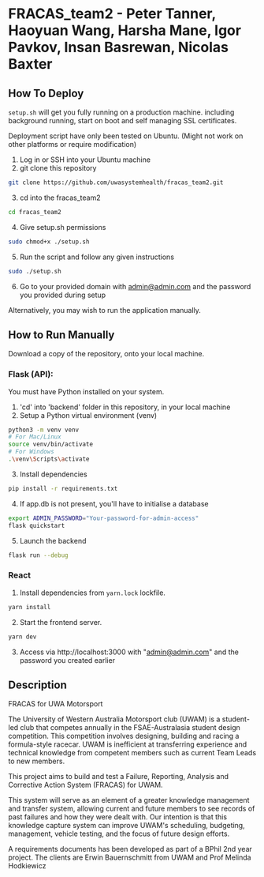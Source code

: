 # FRACAS_team2 - Peter Tanner, Haoyuan Wang, Harsha Mane, Igor Pavkov, Insan Basrewan, Nicolas Baxter

## How To Deploy
`setup.sh` will get you fully running on a production machine. 
including background running, start on boot and self managing SSL certificates.

Deployment script have only been tested on Ubuntu. 
(Might not work on other platforms or require modification)

1. Log in or SSH into your Ubuntu machine
2. git clone this repository 
```bash
git clone https://github.com/uwasystemhealth/fracas_team2.git
```
3. cd into the fracas_team2 
```bash
cd fracas_team2
```
4. Give setup.sh permissions 
```bash
sudo chmod+x ./setup.sh
```
5. Run the script and follow any given instructions
```bash
sudo ./setup.sh
```
6. Go to your provided domain with admin@admin.com and the password you provided during setup

Alternatively, you may wish to run the application manually.

## How to Run Manually

Download a copy of the repository, onto your local machine.

### Flask (API):

You must have Python installed on your system.

1. 'cd' into 'backend' folder in this repository, in your local machine
2. Setup a Python virtual environment (venv)

```bash
python3 -m venv venv
# For Mac/Linux
source venv/bin/activate
# For Windows
.\venv\Scripts\activate
```

3. Install dependencies

```bash
pip install -r requirements.txt
```

4. If app.db is not present, you'll have to initialise a database

```bash
export ADMIN_PASSWORD="Your-password-for-admin-access"
flask quickstart
```

5. Launch the backend

```bash
flask run --debug
```

### React

1. Install dependencies from `yarn.lock` lockfile.

```bash
yarn install
```

2. Start the frontend server.

```bash
yarn dev
```

3. Access via http://localhost:3000 with "admin@admin.com" and the password you created earlier

## Description

FRACAS for UWA Motorsport

The University of Western Australia Motorsport club (UWAM) is a student-led club that competes annually in the FSAE-Australasia student design competition. This competition involves designing, building and racing a formula-style racecar. UWAM is inefficient at transferring experience and technical knowledge from competent members such as current Team Leads to new members.

This project aims to build and test a Failure, Reporting, Analysis and Corrective Action System (FRACAS) for UWAM.

This system will serve as an element of a greater knowledge management and transfer system, allowing current and future members to see records of past failures and how they were dealt with. Our intention is that this knowledge capture system can improve UWAM's scheduling, budgeting, management, vehicle testing, and the focus of future design efforts.

A requirements documents has been developed as part of a BPhil 2nd year project. The clients are Erwin Bauernschmitt from UWAM and Prof Melinda Hodkiewicz
